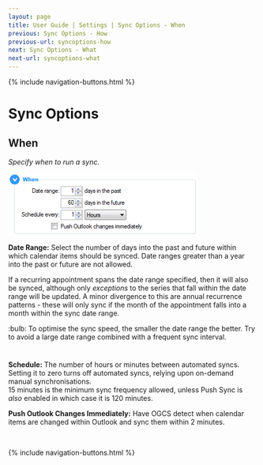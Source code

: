 ```yaml
---
layout: page
title: User Guide | Settings | Sync Options - When
previous: Sync Options - How
previous-url: syncoptions-how
next: Sync Options - What
next-url: syncoptions-what
---
```

{% include navigation-buttons.html %}

# Sync Options

## When

_Specify when to run a sync._

<img src="options-when.png" alt="'When' Options Screenshot" align="center" />

**Date Range:** Select the number of days into the past and future within which calendar items should be synced. Date ranges greater than a year into the past or future are not allowed. 

If a recurring appointment spans the date range specified, then it will also be synced, although only _exceptions_ to the series that fall within the date range will be updated. A minor divergence to this are annual recurrence patterns - these will only sync if the month of the appointment falls into a month within the sync date range.

<div class="tip" style="padding-bottom:8px">:bulb: To optimise the sync speed, the smaller the date range the better. Try to avoid a large date range combined with a frequent sync interval.</div>
<br/>

**Schedule:** The number of hours or minutes between automated syncs. 
Setting it to zero turns off automated syncs, relying upon on-demand manual synchronisations.  
15 minutes is the minimum sync frequency allowed, unless Push Sync is _also_ enabled in which case it is 120 minutes.  

**Push Outlook Changes Immediately:** Have OGCS detect when calendar items are changed within Outlook and sync them within 2 minutes.


<p>&nbsp;</p>
{% include navigation-buttons.html %}
<p>&nbsp;</p>
